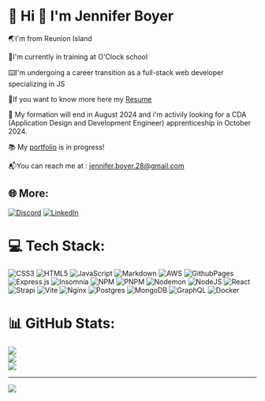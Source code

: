# 💫 Hi 👋 I'm Jennifer Boyer

🌏I'm from Reunion Island

🔭I'm currently in training at O'Clock school

⌨️I'm undergoing a career transition as a full-stack web developer specializing in JS

🔗If you want to know more here my [Resume](https://drive.google.com/file/d/1e9lEQoPJxzO84E__WdGv1_VIX-fZV4ti/view?usp=drive_link)

🛑 My formation will end in August 2024 and i'm activily looking for a CDA (Application Design and Development Engineer) apprenticeship in October 2024.

📚 My [portfolio](https://boyerjennifer.github.io/) is in progress! 

📬You can reach me at : jennifer.boyer.28@gmail.com


## 🌐 More:
[![Discord](https://img.shields.io/badge/Discord-%237289DA.svg?logo=discord&logoColor=white)](https://discord.gg/https://discord.gg/boyerjennifer_28512) 
[![LinkedIn](https://img.shields.io/badge/LinkedIn-%230077B5.svg?logo=linkedin&logoColor=white)](www.linkedin.com/in/jennifer-boyer-9a5b08270) 

# 💻 Tech Stack:
![CSS3](https://img.shields.io/badge/css3-%231572B6.svg?style=for-the-badge&logo=css3&logoColor=white) ![HTML5](https://img.shields.io/badge/html5-%23E34F26.svg?style=for-the-badge&logo=html5&logoColor=white) ![JavaScript](https://img.shields.io/badge/javascript-%23323330.svg?style=for-the-badge&logo=javascript&logoColor=%23F7DF1E) ![Markdown](https://img.shields.io/badge/markdown-%23000000.svg?style=for-the-badge&logo=markdown&logoColor=white) ![AWS](https://img.shields.io/badge/AWS-%23FF9900.svg?style=for-the-badge&logo=amazon-aws&logoColor=white) ![GithubPages](https://img.shields.io/badge/github%20pages-121013?style=for-the-badge&logo=github&logoColor=white) ![Express.js](https://img.shields.io/badge/express.js-%23404d59.svg?style=for-the-badge&logo=express&logoColor=%2361DAFB) ![Insomnia](https://img.shields.io/badge/Insomnia-black?style=for-the-badge&logo=insomnia&logoColor=5849BE) ![NPM](https://img.shields.io/badge/NPM-%23CB3837.svg?style=for-the-badge&logo=npm&logoColor=white) ![PNPM](https://img.shields.io/badge/pnpm-%234a4a4a.svg?style=for-the-badge&logo=pnpm&logoColor=f69220) ![Nodemon](https://img.shields.io/badge/NODEMON-%23323330.svg?style=for-the-badge&logo=nodemon&logoColor=%BBDEAD) ![NodeJS](https://img.shields.io/badge/node.js-6DA55F?style=for-the-badge&logo=node.js&logoColor=white) ![React](https://img.shields.io/badge/react-%2320232a.svg?style=for-the-badge&logo=react&logoColor=%2361DAFB) ![Strapi](https://img.shields.io/badge/strapi-%232E7EEA.svg?style=for-the-badge&logo=strapi&logoColor=white) ![Vite](https://img.shields.io/badge/vite-%23646CFF.svg?style=for-the-badge&logo=vite&logoColor=white) ![Nginx](https://img.shields.io/badge/nginx-%23009639.svg?style=for-the-badge&logo=nginx&logoColor=white) ![Postgres](https://img.shields.io/badge/postgres-%23316192.svg?style=for-the-badge&logo=postgresql&logoColor=white) ![MongoDB](https://img.shields.io/badge/MongoDB-%234ea94b.svg?style=for-the-badge&logo=mongodb&logoColor=white) ![GraphQL](https://img.shields.io/badge/-GraphQL-E10098?style=for-the-badge&logo=graphql&logoColor=white) ![Docker](https://img.shields.io/badge/docker-%230db7ed.svg?style=for-the-badge&logo=docker&logoColor=white)
# 📊 GitHub Stats:
![](https://github-readme-stats.vercel.app/api?username=BoyerJennifer&theme=monokai&hide_border=false&include_all_commits=true&count_private=false)<br/>
![](https://github-readme-streak-stats.herokuapp.com/?user=BoyerJennifer&theme=monokai&hide_border=false)<br/>
![](https://github-readme-stats.vercel.app/api/top-langs/?username=BoyerJennifer&theme=monokai&hide_border=false&include_all_commits=true&count_private=false&layout=compact)

---
[![](https://visitcount.itsvg.in/api?id=BoyerJennifer&icon=0&color=0)](https://visitcount.itsvg.in)

<!-- Proudly created with GPRM ( https://gprm.itsvg.in ) -->
